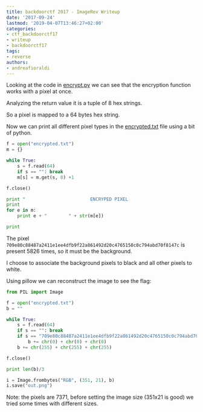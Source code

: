 ```yaml
---
title: backdoorctf 2017 - ImageRev Writeup
date: '2017-09-24'
lastmod: '2019-04-07T13:46:27+02:00'
categories:
- ctf_backdoorctf17
- writeup
- backdoorctf17
tags:
- reverse
authors:
- andreafioraldi
---
```


Looking at the code in [encrypt.py](/backdoorctf17/encrypt.py) we can see that the encryption function works with a pixel at once.

Analyzing the return value it is a tuple of 8 hex strings.

So a pixel is mapped to a 64 bytes hex string.

Now we can print all different pixel types in the [encrypted.txt](/backdoorctf17/encrypted.txt) file using a bit of python.

```python
f = open("encrypted.txt")
m = {}

while True:
    s = f.read(64)
    if s == "": break
    m[s] = m.get(s, 0) +1

f.close()

print "                        ENCRYPED PIXEL                               OCCURRENCES"
print 
for e in m:
    print e + "        " + str(m[e])

print
```

The pixel `709e80c88487a2411e1ee4dfb9f22a861492d20c4765150c0c794abd70f8147c` is present 5826 times, so it must be the background.

I choose to associate the background pixels to black and all other pixels to white.

Using pillow we can reconstruct the image to see the flag:

```python
from PIL import Image

f = open("encrypted.txt")
b = ""

while True:
    s = f.read(64)
    if s == "": break
    if s == "709e80c88487a2411e1ee4dfb9f22a861492d20c4765150c0c794abd70f8147c":
        b += chr(0) + chr(0) + chr(0)
    b += chr(255) + chr(255) + chr(255)

f.close()

print len(b)/3

i = Image.frombytes("RGB", (351, 21), b)
i.save("out.png")
```

Note: the pixels are 7371, before setting the image size (351x21 is good) we tried some times with different sizes.
